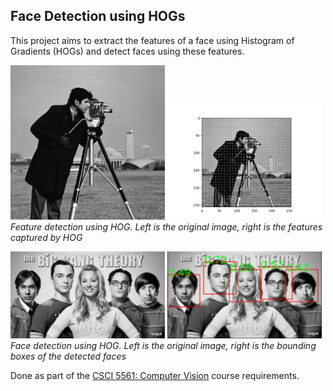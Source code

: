 ## Face Detection using HOGs

This project aims to extract the features of a face using Histogram of Gradients (HOGs) and detect faces using these features.

<img src="assets/cameraman.png" width=49% height=49% alt="original"> <img src="results/cameraman_hog.png" width=49% height=49% alt="projected">  
*Feature detection using HOG. Left is the original image, right is the features captured by HOG*

<img src="assets/target.png" width=49% height=49% alt="original"> <img src="results/face_detection.png" width=49% height=49% alt="projected">  
*Face detection using HOG. Left is the original image, right is the bounding boxes of the detected faces*

Done as part of the [CSCI 5561: Computer Vision](https://www-users.cse.umn.edu/~hspark/csci5561_F2020/csci5561.html) course requirements.
